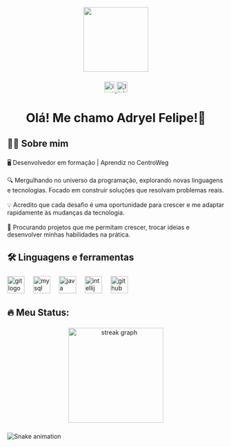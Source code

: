 <div align="center">
  <img height="150" src="https://media0.giphy.com/media/v1.Y2lkPTc5MGI3NjExejVsaTJiYTljdmxoZzlrYmU2Y2lzYjBtZmZ2aWxyOTZzbWtwM3o0dyZlcD12MV9pbnRlcm5hbF9naWZfYnlfaWQmY3Q9Zw/i229PTC8BKt9V9RnwZ/giphy.gif"  />
</div>

###

<div align="center">
  <a href="https://www.instagram.com/_adryelfelipe_/" target="_blank">
    <img src="https://img.shields.io/static/v1?message=Instagram&logo=instagram&label=&color=E4405F&logoColor=white&labelColor=&style=for-the-badge" height="25" alt="instagram logo"  />
  </a>
  <a href="https://www.linkedin.com/in/adryel-sapelli-4b8566370/" target="_blank">
    <img src="https://img.shields.io/static/v1?message=LinkedIn&logo=linkedin&label=&color=0077B5&logoColor=white&labelColor=&style=for-the-badge" height="25" alt="linkedin logo"  />
  </a>
</div>

###

<h1 align="center">Olá! Me chamo Adryel Felipe!👋</h1>

###

<h2 align="left">👩‍💻  Sobre mim</h2>

###

<p align="left">🖥️ Desenvolvedor em formação | Aprendiz no CentroWeg<br><br>🔍 Mergulhando no universo da programação, explorando novas linguagens e tecnologias. Focado em construir soluções que resolvam problemas reais.<br><br>💡 Acredito que cada desafio é uma oportunidade para crescer e me adaptar rapidamente às mudanças da tecnologia.<br><br>🌱 Procurando projetos que me permitam crescer, trocar ideias e desenvolver minhas habilidades na prática.</p>

###

<h2 align="left">🛠 Linguagens e ferramentas</h2>

###

<div align="left">
  <img src="https://cdn.jsdelivr.net/gh/devicons/devicon/icons/git/git-original.svg" height="40" alt="git logo"  />
  <img width="12" />
  <img src="https://cdn.jsdelivr.net/gh/devicons/devicon/icons/mysql/mysql-original.svg" height="40" alt="mysql logo"  />
  <img width="12" />
  <img src="https://cdn.jsdelivr.net/gh/devicons/devicon/icons/java/java-original.svg" height="40" alt="java logo"  />
  <img width="12" />
  <img src="https://cdn.jsdelivr.net/gh/devicons/devicon/icons/intellij/intellij-original.svg" height="40" alt="intellij logo"  />
  <img width="12" />
  <img src="https://cdn.jsdelivr.net/gh/devicons/devicon/icons/github/github-original.svg" height="40" alt="github logo"  />
</div>

###

<h2 align="left">🔥   Meu Status:</h2>

###

<div align="center">
  <img src="https://streak-stats.demolab.com?user=adryelfelipe&locale=en&mode=daily&theme=dark&hide_border=false&border_radius=5&order=3" height="220" alt="streak graph"  />
</div>

###

<img src="https://raw.githubusercontent.com/adryelfelipe/adryelfelipe/output/snake.svg" alt="Snake animation" />

###

